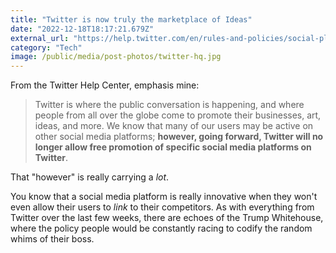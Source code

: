 ```yaml
---
title: "Twitter is now truly the marketplace of Ideas"
date: "2022-12-18T18:17:21.679Z"
external_url: "https://help.twitter.com/en/rules-and-policies/social-platforms-policy"
category: "Tech"
image: /public/media/post-photos/twitter-hq.jpg
---
```


From the Twitter Help Center, emphasis mine:

> Twitter is where the public conversation is happening, and where people from all over the globe come to promote their businesses, art, ideas, and more. We know that many of our users may be active on other social media platforms; **however, going forward, Twitter will no longer allow free promotion of specific social media platforms on Twitter**.

That "however" is really carrying a _lot_. 

You know that a social media platform is really innovative when they won't even allow their users to _link_ to their competitors. As with everything from Twitter over the last few weeks, there are echoes of the Trump Whitehouse, where the policy people would be constantly racing to codify the random whims of their boss.